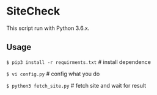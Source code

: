 # SiteCheck

This script run with Python 3.6.x.

## Usage

`$ pip3 install -r requirments.txt`     # install dependence

`$ vi config.py`                        # config what you do

`$ python3 fetch_site.py`               # fetch site and wait for result

